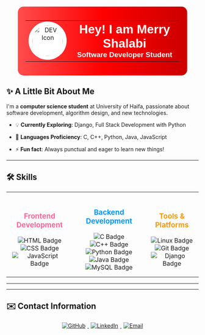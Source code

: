 <div align="center" style="border-radius: 15px; background: linear-gradient(to right, #ff4d4d, #ff0000, #cc0000); padding: 20px; width: 80%; margin: 20px auto;">
  <table style="width: 100%; border: none;">
    <tr>
      <td align="center" style="width: 20%;">
        <img src="https://cdn-icons-png.flaticon.com/512/5968/5968866.png" alt="DEV Icon" width="80px" style="border-radius: 50%; background: white; padding: 10px;">
      </td>
      <td align="center">
        <h1 style="color: white; font-family: Arial, sans-serif; margin: 0;">Hey! I am Merry Shalabi</h1>
        <h3 style="color: #ffffff; font-family: Arial, sans-serif; margin: 0;">Software Developer Student</h3>
      </td>
    </tr>
  </table>
</div>


## ✨ A Little Bit About Me

I'm a **computer science student** at University of Haifa, passionate about software development, algorithm design, and new technologies.


- 💡 **Currently Exploring**: Django, Full Stack Development with Python

- 🔧 **Languages Proficiency**: C, C++, Python, Java, JavaScript

- ⚡ **Fun fact**: Always punctual and eager to learn new things!



---

## 🛠 Skills 

<div align="center">
  <table style="border: none;">
    <tr>
      <td align="center" style="padding: 15px;">
        <h3 style="color: #ff6699;">Frontend Development</h3>
        <img src="https://img.shields.io/badge/HTML-E34F26?style=for-the-badge&logo=html5&logoColor=white" alt="HTML Badge" />
        <img src="https://img.shields.io/badge/CSS-1572B6?style=for-the-badge&logo=css3&logoColor=white" alt="CSS Badge" />
        <img src="https://img.shields.io/badge/JavaScript-F7DF1E?style=for-the-badge&logo=javascript&logoColor=black" alt="JavaScript Badge" />
      </td>
      <td align="center" style="padding: 15px;">
        <h3 style="color: #0099ff;">Backend Development</h3>
        <img src="https://img.shields.io/badge/C-00599C?style=for-the-badge&logo=c&logoColor=white" alt="C Badge" />
        <img src="https://img.shields.io/badge/C++-00599C?style=for-the-badge&logo=c%2B%2B&logoColor=white" alt="C++ Badge" />
        <img src="https://img.shields.io/badge/Python-3776AB?style=for-the-badge&logo=python&logoColor=white" alt="Python Badge" />
        <img src="https://img.shields.io/badge/Java-007396?style=for-the-badge&logo=java&logoColor=white" alt="Java Badge" />
        <img src="https://img.shields.io/badge/MySQL-4479A1?style=for-the-badge&logo=mysql&logoColor=white" alt="MySQL Badge" />
      </td>
      <td align="center" style="padding: 15px;">
        <h3 style="color: #ff9900;">Tools & Platforms</h3>
        <img src="https://img.shields.io/badge/Linux-FCC624?style=for-the-badge&logo=linux&logoColor=black" alt="Linux Badge" />
        <img src="https://img.shields.io/badge/Git-F05032?style=for-the-badge&logo=git&logoColor=white" alt="Git Badge" />
        <img src="https://img.shields.io/badge/Django-092E20?style=for-the-badge&logo=django&logoColor=white" alt="Django Badge" />
      </td>
    </tr>
  </table>
</div>

---


<!-- 
## 🔗 Featured Projects

### [ATIS - All Together Information System](https://github.com/aseel1/Prototype)
A robust system built using **Java** to support community volunteer management and emergency response.

### [Data Structures - AVL Trees](https://github.com/merryshalabi/Data_Structures-_AVL)
Implemented AVL trees using C to demonstrate my proficiency in data structures and algorithms.
  -->

---



## ✉️ Contact Information

<div align="center">
  <a href="https://github.com/merryshalabi" target="_blank">
    <img src="https://img.shields.io/badge/GitHub-%2324292e.svg?&style=for-the-badge&logo=github&logoColor=white" alt="GitHub" style="margin: 5px;" />
  </a>
  <a href="https://linkedin.com/in/merry-shalabi" target="_blank">
    <img src="https://img.shields.io/badge/LinkedIn-%231E77B5.svg?&style=for-the-badge&logo=linkedin&logoColor=white" alt="LinkedIn" style="margin: 5px;" />
  </a>
  <a href="mailto:merryshalabi59@gmail.com" target="_blank">
    <img src="https://img.shields.io/badge/Email-D14836?style=for-the-badge&logo=gmail&logoColor=white" alt="Email" style="margin: 5px;" />
  </a>
</div>
